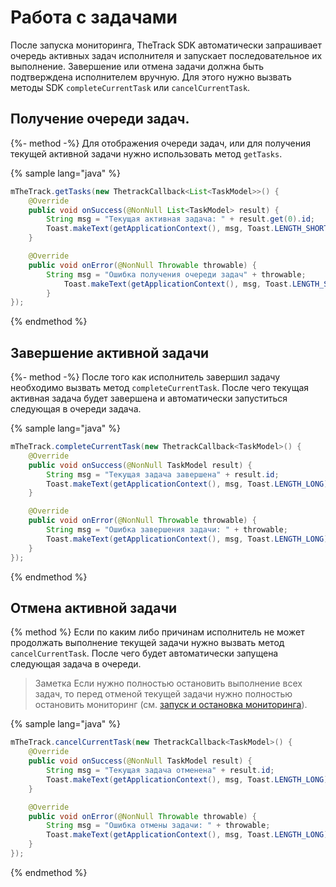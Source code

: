 # Работа с задачами
После запуска мониторинга, TheTrack SDK автоматически запрашивает очередь активных задач исполнителя и запускает последовательное их выполнение. Завершение или отмена задачи должна быть подтверждена исполнителем вручную. Для этого нужно вызвать методы SDK `completeCurrentTask` или `cancelCurrentTask`.

## Получение очереди задач.
{%- method -%}
Для отображения очереди задач, или для получения текущей активной задачи нужно использовать метод `getTasks`.

{% sample lang="java" %}
```java
mTheTrack.getTasks(new ThetrackCallback<List<TaskModel>>() {
    @Override
    public void onSuccess(@NonNull List<TaskModel> result) {
        String msg = "Текущая активная задача: " + result.get(0).id;
        Toast.makeText(getApplicationContext(), msg, Toast.LENGTH_SHORT).show();
    }

    @Override
    public void onError(@NonNull Throwable throwable) {
        String msg = "Ошибка получения очереди задач" + throwable;
            Toast.makeText(getApplicationContext(), msg, Toast.LENGTH_SHORT).show();
        }
});
```
{% endmethod %}

## Завершение активной задачи
{%- method -%}
После того как исполнитель завершил задачу необходимо вызвать метод `completeCurrentTask`. После чего текущая активная задача будет завершена и автоматически запуститься следующая в очереди задача.

{% sample lang="java" %}
```java
mTheTrack.completeCurrentTask(new ThetrackCallback<TaskModel>() {
    @Override
    public void onSuccess(@NonNull TaskModel result) {
        String msg = "Текущая задача завершена" + result.id;
        Toast.makeText(getApplicationContext(), msg, Toast.LENGTH_LONG).show();
    }

    @Override
    public void onError(@NonNull Throwable throwable) {
        String msg = "Ошибка завершения задачи: " + throwable;
        Toast.makeText(getApplicationContext(), msg, Toast.LENGTH_LONG).show();
    }
});
```
{% endmethod %}

## Отмена активной задачи
{% method %}
Если по каким либо причинам исполнитель не может продолжать выполнение текущей задачи нужно вызвать метод `cancelCurrentTask`. После чего будет автоматически запущена следующая задача в очереди.

> Заметка
> Если нужно полностью остановить выполнение всех задач, то перед отменой текущей задачи нужно полностью остановить мониторинг (см. [запуск и остановка мониторинга](/mobile/android/monitoring.md#android-stop-monitoring)).

{% sample lang="java" %}
```java
mTheTrack.cancelCurrentTask(new ThetrackCallback<TaskModel>() {
    @Override
    public void onSuccess(@NonNull TaskModel result) {
        String msg = "Текущая задача отменена" + result.id;
        Toast.makeText(getApplicationContext(), msg, Toast.LENGTH_LONG).show();
    }

    @Override
    public void onError(@NonNull Throwable throwable) {
        String msg = "Ошибка отмены задачи: " + throwable;
        Toast.makeText(getApplicationContext(), msg, Toast.LENGTH_LONG).show();
    }
});
```
{% endmethod %}